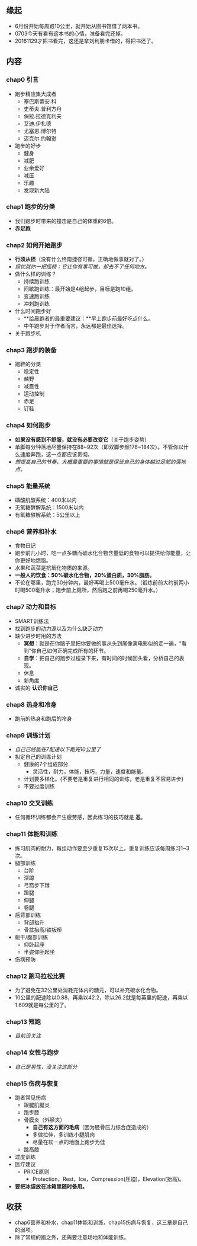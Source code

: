 ## 缘起
+ 6月份开始每周跑10公里，就开始从图书馆借了两本书。
+ 0703今天有看有这本书的心情，准备看完还掉。
+ 20161129才把书看完，这还是拿刘利朋卡借的，得把书还了。

##  内容
###  chap0 引言
+ 跑步精应集大成者
	+ 塞巴斯蒂安.科
	+ 史蒂夫.普利方丹
	+ 保拉.拉德克利夫
	+ 艾迪.伊扎德
	+ 尤塞恩.博尔特
	+ 迈克尔.约翰逊
+ 跑步的好步
	+ 健身
	+ 减肥
	+ 业余爱好
	+ 减压
	+ 乐趣
	+ 发现新大陆

###  chap1 跑步的分类
+ 我们跑步时带来的撞击是自己的体重的6倍。
+ **赤足跑**

###  chap2 如何开始跑步
+ **行须从径**（没有什么终南捷径可循，正确地做事就对了。）
+ *担忧就你一把摇椅：它让你有事可做，却去不了任何地方。*
+ 做什么样的训练？
	+ 持续跑训练
	+ 间歇跑训练：最开始是4组起步，目标是跑10组。
	+ 变速跑训练
	+ 冲刺跑训练
+ 什么时间跑步好
	+ **给晨跑者的最重要建议：**早上跑步前最好吃点什么。
	+ 中午跑步对于作者而言，永远都是最佳选择。
+ 关于跑步机

###  chap3 跑步的装备
+ 跑鞋的分类
	+ 稳定性
	+ 越野
	+ 减震性
	+ 运动控制
	+ 赤足
	+ 钉鞋

###  chap4 如何跑步
+ **如果没有感到不舒服，就没有必要改变它**（关于跑步姿势）
+ 单脚每分钟落地尽量保持在88~92次（即双脚步频176~184次）。不管你以什么速度奔跑，这一点都应该贯彻。
+ *想提高自己的节奏，大概最重要的事情就是保证自己的身体越过足部的落地点。*

###  chap5 能量系统
+ 磷酸肌酸系统：400米以内
+ 无氧糖酵解系统：1500米以内
+ 有氧糖酵解系统：5公里以上

###  chap6 营养和补水
+ 食物日记
+ 跑步前几小时，吃一点多糖而碳水化合物含量低的食物可以提供给你能量，让你更好地燃脂。
+ 水果和蔬菜是抗氧化物质的来源。
+ **一般人的饮食：50%碳水化合物，20%蛋白质，30%脂肪。**
+ 不论在哪里，跑完30分钟内，最好再喝上500毫升水。（锻炼前前大约前两小时喝500毫升水；跑步前上厕所，然后跑之前再喝250毫升水。）

###  chap7 动力和目标
+ SMART训练法
+ 找到跑步的动力源以及为什么缺乏动力
+ 缺少进步时用的方法
	+ **冥想**：就是在你脑子里把你要做的事从头到尾像演电影似的走一遍，“看到”你自己如何正确完成所有的环节。
	+ **自学**：把自己的跑步过程录下来，有时间的时候回头看，分析自己的表现。
	+ 休息
	+ 新角度
+ 诚实的 **认识你自己**

###  chap8 热身和冷身
+ 跑前的热身和跑后的冷身

###  chap9 训练计划
+ *自己已经能在7配速以下跑完10公里了*
+ 拟定自己的训练计划
	+ 健康的7个组成部分
		+ 灵活性，耐力，体能，技巧，力量，速度和能量。
	+ 计划要多样化。{不要老是重复进行相同的训练，老是重复不容易进步}
	+ 不要过度训练

###  chap10 交叉训练
+ 任何循环训练都会产生疲劳感，因此练习的技巧就是 **忍**。

###  chap11 体能和训练
+ 练习肌肉的耐力，每组动作要至少重复15次以上。重复训练应该每周练习1~3次。
+ 腿部训练
	+ 台阶
	+ 深蹲
	+ 弓箭步下蹲
	+ 蹬腿
	+ 伸腿
	+ 卷腿
+ 后背部训练
	+ 背部抬升
	+ 骨盆抬高/铁板桥
+ 躯干/腹部训练
	+ 仰卧起座
	+ 半姿仰卧起坐
+ 伤病预防

###  chap12 跑马拉松比赛
+ 为了避免在32公里处消耗完体内的糖元，可以补充碳水化合物。
+ 10公里的配速除以0.88，再乘以42.2，除以26.2就是每英里的配速，再乘以1.609就是每公里的了。

###  chap13 短跑
+ *目前没关注*

###  chap14 女性与跑步
+ *自己是男性，没关注这部分*

###  chap15 伤病与恢复
+ 跑者常见伤病
	+ 跟腱肌腱炎
	+ 跑步膝
	+ 骨膜炎（外胫夹）
		+ **自己有这方面的毛病**（因为胫骨压力综合症造成的）
		+ 多做拉伸，多训练小腿肌肉
		+ 尽量在软一点的地面上跑步为佳
	+ 跳高膝
+ 过度训练
+ 医疗建议
	+ PRICE原则
		+ Protection，Rest，Ice，Compression(压迫)，Elevation(抬高)。
+ **要把冰袋放在冰箱里随时备用。**

##  收获
+ chap6营养和补水，chap11体能和训练，chap15伤病与恢复，这三章是自己的弱项。
+ 除了常规的跑之外，还需要注意场地和体能训练。





